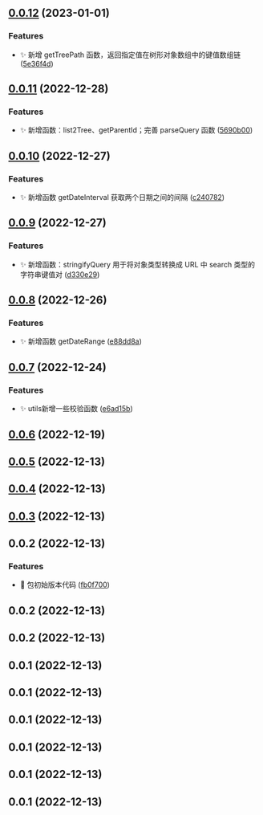 ## [0.0.12](https://github.com/rainbow57/second-life/compare/v0.0.11...v0.0.12) (2023-01-01)


### Features

* :sparkles: 新增 getTreePath 函数，返回指定值在树形对象数组中的键值数组链 ([5e36f4d](https://github.com/rainbow57/second-life/commit/5e36f4decebe23e3c13680343b999a46b762bf70))



## [0.0.11](https://github.com/rainbow57/second-life/compare/v0.0.10...v0.0.11) (2022-12-28)


### Features

* :sparkles: 新增函数：list2Tree、getParentId；完善 parseQuery 函数 ([5690b00](https://github.com/rainbow57/second-life/commit/5690b00dbb37ab20d0fcf97bbe179bf72433c742))



## [0.0.10](https://github.com/rainbow57/second-life/compare/v0.0.9...v0.0.10) (2022-12-27)


### Features

* :sparkles: 新增函数 getDateInterval 获取两个日期之间的间隔 ([c240782](https://github.com/rainbow57/second-life/commit/c240782eefe8ff74142ac121f936654a1b436dc3))



## [0.0.9](https://github.com/rainbow57/second-life/compare/v0.0.8...v0.0.9) (2022-12-27)


### Features

* :sparkles: 新增函数：stringifyQuery 用于将对象类型转换成 URL 中 search 类型的字符串键值对 ([d330e29](https://github.com/rainbow57/second-life/commit/d330e294239e8f568feaac654f388e583791b713))



## [0.0.8](https://github.com/rainbow57/second-life/compare/v0.0.7...v0.0.8) (2022-12-26)


### Features

* :sparkles: 新增函数 getDateRange ([e88dd8a](https://github.com/rainbow57/second-life/commit/e88dd8a84afbb0c18811c4d36642c8160460798e))



## [0.0.7](https://github.com/rainbow57/second-life/compare/v0.0.6...v0.0.7) (2022-12-24)


### Features

* :sparkles: utils新增一些校验函数 ([e6ad15b](https://github.com/rainbow57/second-life/commit/e6ad15bd1660010b415f6bd6d0bd7efa880929cd))



## [0.0.6](https://github.com/rainbow57/second-life/compare/v0.0.5...v0.0.6) (2022-12-19)



## [0.0.5](https://github.com/rainbow57/second-life/compare/v0.0.4...v0.0.5) (2022-12-13)



## [0.0.4](https://github.com/rainbow57/second-life/compare/v0.0.3...v0.0.4) (2022-12-13)



## [0.0.3](https://github.com/rainbow57/second-life/compare/v0.0.2...v0.0.3) (2022-12-13)



## 0.0.2 (2022-12-13)


### Features

* :memo: 包初始版本代码 ([fb0f700](https://github.com/rainbow57/second-life/commit/fb0f700dd195c7faa488e54a1656aeaf9343d6d6))



## 0.0.2 (2022-12-13)



## 0.0.2 (2022-12-13)



## 0.0.1 (2022-12-13)



## 0.0.1 (2022-12-13)



## 0.0.1 (2022-12-13)



## 0.0.1 (2022-12-13)



## 0.0.1 (2022-12-13)



## 0.0.1 (2022-12-13)



